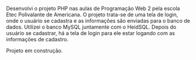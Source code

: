 Desenvolvi o projeto PHP nas aulas de Programação Web 2 pela escola Etec Polivalante de Americana.
O projeto trata-se de uma tela de login, onde o usuário se cadastra e as informações são enviadas para o banco de dados. Utilizei o banco MySQL juntamente com o HeidSQL.
Depois do usuário se cadastrar, há a tela de login para ele estar logando com as informações de cadastro.

Projeto em construção.

